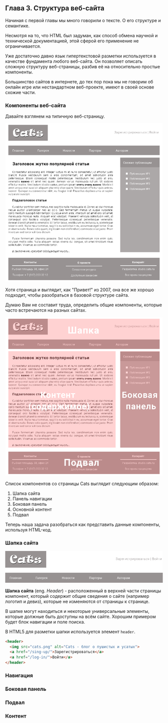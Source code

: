 ## Глава 3. Структура веб-сайта

Начиная с первой главы мы много говорили о тексте. О его структуре и семантике.

Несмотря на то, что HTML был задуман, как способ обмена научной и технической документацией, этой сферой его применение не ограничивается.

Уже достаточно давно язык гипертекстовой разметки используется в качестве фундамента любого веб-сайта. Он позволяет описать сложную структуру веб-страницы, разбив её на относительно простые компоненты.

Большинство сайтов в интернете, до тех пор пока мы не говорим об онлайн игре или нестандартном веб-проекте, имеют в своей основе схожие части.


### Компоненты веб-сайта

Давайте взглянем на типичную веб-страницу.

![Типичная веб-страница](../resources/chapter3/Example.png)

Хотя страница и выглядит, как "Привет!" из 2007, она все же хорошо подходит, чтобы разобраться в базовой структуре сайта.

Думаю Вам не составит труда, определить общие компоненты, которые часто встречаются на разных сайтах.

![Компоненты веб-страницы](../resources/chapter3/ExampleLayout.png)

Список компонентов со страницы Cats выглядит следующим образом:
1. Шапка сайта
2. Панель навигации
3. Боковая панель
4. Основной контент
5. Подвал

Теперь наша задача разобраться как представить данные компоненты, используя HTML-код.


### Шапка сайта

![Шапка сайта](../resources/chapter3/Example-Header.png)

__Шапка сайта__ (eng. _Header_) - расположенный в верхней части страницы компонент, который содержит общие сведения о сайте (например логотип и девиз), которые не изменяются от страницы к странице.

В шапке могут находиться и некоторые универсальные элементы, которые должные быть доступны на всём сайте. Хорошим примером будет блок навигации и поле поиска.

В HTML5 для разметки шапки используется элемент `header`.

```html
<header>
  <img src="cats.png" alt="Cats - блог о пушистых и усатых">
  <a href="/sing-up/">Зарегистрироваться</a>
  <a href="/log-in/">Войти</a>
</header>
```


### Навигация

### Боковая панель

### Подвал

### Контент
